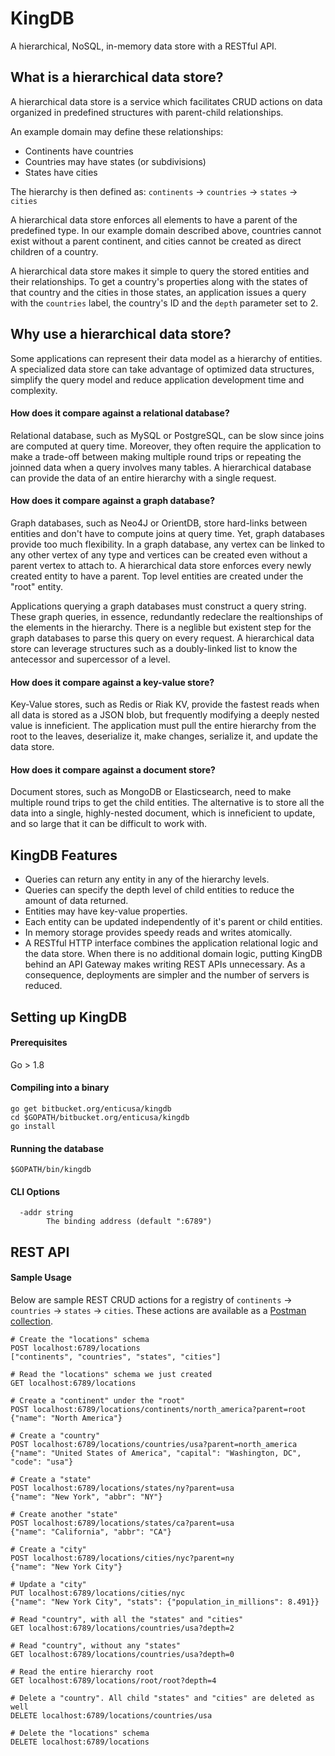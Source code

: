 # KingDB #
A hierarchical, NoSQL, in-memory data store with a RESTful API.

## What is a hierarchical data store? ##
A hierarchical data store is a service which facilitates CRUD actions on data organized in predefined structures with parent-child relationships.

An example domain may define these relationships:

* Continents have countries
* Countries may have states (or subdivisions)
* States have cities

The hierarchy is then defined as: `continents` -> `countries` -> `states` -> `cities`

A hierarchical data store enforces all elements to have a parent of the predefined type. In our example domain described above, countries cannot exist without a parent continent, and cities cannot be created as direct children of a country.

A hierarchical data store makes it simple to query the stored entities and their relationships. To get a country's properties along with the states of that country and the cities in those states, an application issues a query with the `countries` label, the country's ID and the `depth` parameter set to 2.

## Why use a hierarchical data store? ##
Some applications can represent their data model as a hierarchy of entities. A specialized data store can take advantage of optimized data structures, simplify the query model and reduce application development time and complexity.

#### How does it compare against a relational database? ####
Relational database, such as MySQL or PostgreSQL, can be slow since joins are computed at query time. Moreover, they often require the application to make a trade-off between making multiple round trips or repeating the joinned data when a query involves many tables. A hierarchical database can provide the data of an entire hierarchy with a single request.

#### How does it compare against a graph database? ####
Graph databases, such as Neo4J or OrientDB, store hard-links between entities and don't have to compute joins at query time. Yet, graph databases provide too much flexibility. In a graph database, any vertex can be linked to any other vertex of any type and vertices can be created even without a parent vertex to attach to. A hierarchical data store enforces every newly created entity to have a parent. Top level entities are created under the "root" entity. 

Applications querying a graph databases must construct a query string. These graph queries, in essence, redundantly redeclare the realtionships of the elements in the hierarchy. There is a neglible but existent step for the graph databases to parse this query on every request. A hierarchical data store can leverage structures such as a doubly-linked list to know the antecessor and supercessor of a level.

#### How does it compare against a key-value store? ####
Key-Value stores, such as Redis or Riak KV, provide the fastest reads when all data is stored as a JSON blob, but frequently modifying a deeply nested value is inneficient. The application must pull the entire hierarchy from the root to the leaves, deserialize it, make changes, serialize it, and update the data store.

#### How does it compare against a document store? ####
Document stores, such as MongoDB or Elasticsearch, need to make multiple round trips to get the child entities. The alternative is to store all the data into a single, highly-nested document, which is inneficient to update, and so large that it can be difficult to work with.

## KingDB Features ##
- Queries can return any entity in any of the hierarchy levels.
- Queries can specify the depth level of child entities to reduce the amount of data returned.
- Entities may have key-value properties.
- Each entity can be updated independently of it's parent or child entities.
- In memory storage provides speedy reads and writes atomically.
- A RESTful HTTP interface combines the application relational logic and the data store. When there is no additional domain logic, putting KingDB behind an API Gateway makes writing REST APIs unnecessary. As a consequence, deployments are simpler and the number of servers is reduced.

## Setting up KingDB ##

#### Prerequisites ####
Go > 1.8

#### Compiling into a binary ####
```
go get bitbucket.org/enticusa/kingdb
cd $GOPATH/bitbucket.org/enticusa/kingdb
go install
```

#### Running the database ####
```
$GOPATH/bin/kingdb
```

#### CLI Options ###
```
  -addr string
        The binding address (default ":6789")
```

## REST API ##

#### Sample Usage ####
Below are sample REST CRUD actions for a registry of `continents` -> `countries` -> `states` -> `cities`. These actions are available as a [Postman collection](demo_postman_collection.json).
```
# Create the "locations" schema
POST localhost:6789/locations
["continents", "countries", "states", "cities"]

# Read the "locations" schema we just created
GET localhost:6789/locations

# Create a "continent" under the "root"
POST localhost:6789/locations/continents/north_america?parent=root
{"name": "North America"}

# Create a "country"
POST localhost:6789/locations/countries/usa?parent=north_america
{"name": "United States of America", "capital": "Washington, DC", "code": "usa"}

# Create a "state"
POST localhost:6789/locations/states/ny?parent=usa
{"name": "New York", "abbr": "NY"}

# Create another "state"
POST localhost:6789/locations/states/ca?parent=usa
{"name": "California", "abbr": "CA"}

# Create a "city"
POST localhost:6789/locations/cities/nyc?parent=ny
{"name": "New York City"}

# Update a "city"
PUT localhost:6789/locations/cities/nyc
{"name": "New York City", "stats": {"population_in_millions": 8.491}}

# Read "country", with all the "states" and "cities"
GET localhost:6789/locations/countries/usa?depth=2

# Read "country", without any "states"
GET localhost:6789/locations/countries/usa?depth=0

# Read the entire hierarchy root
GET localhost:6789/locations/root/root?depth=4

# Delete a "country". All child "states" and "cities" are deleted as well
DELETE localhost:6789/locations/countries/usa

# Delete the "locations" schema
DELETE localhost:6789/locations
```